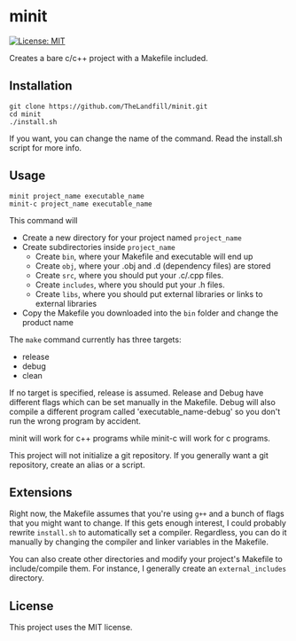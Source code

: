 # minit
[![License: MIT](https://img.shields.io/badge/License-MIT-yellow.svg)](https://opensource.org/licenses/MIT)

Creates a bare c/c++ project with a Makefile included.

## Installation

```
git clone https://github.com/TheLandfill/minit.git
cd minit
./install.sh
```

If you want, you can change the name of the command. Read the install.sh script for more info.

## Usage
```
minit project_name executable_name
minit-c project_name executable_name
```

This command will

-  Create a new directory for your project named `project_name`
-  Create subdirectories inside `project_name`
    -  Create `bin`, where your Makefile and executable will end up
    -  Create `obj`, where your .obj and .d (dependency files) are stored
    -  Create `src`, where you should put your .c/.cpp files.
    -  Create `includes`, where you should put your .h files.
    -  Create `libs`, where you should put external libraries or links to external libraries
-  Copy the Makefile you downloaded into the `bin` folder and change the product name

The `make` command currently has three targets:
-   release
-   debug
-   clean

If no target is specified, release is assumed. Release and Debug have different flags which can be set manually in the Makefile. Debug will also compile a different program called 'executable_name-debug' so you don't run the wrong program by accident.

minit will work for c++ programs while minit-c will work for c programs.

This project will not initialize a git repository. If you generally want a git repository, create an alias or a script.

## Extensions

Right now, the Makefile assumes that you're using `g++` and a bunch of flags that you might want to change. If this gets enough interest, I could probably rewrite `install.sh` to automatically set a compiler. Regardless, you can do it manually by changing the compiler and linker variables in the Makefile.

You can also create other directories and modify your project's Makefile to include/compile them. For instance, I generally create an `external_includes` directory.

## License

This project uses the MIT license.
